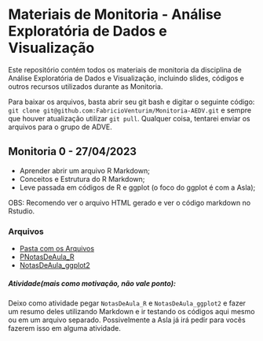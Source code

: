 # Materiais de Monitoria - Análise Exploratória de Dados e Visualização

Este repositório contém todos os materiais de monitoria da disciplina de Análise Exploratória de Dados e Visualização, incluindo slides, códigos e outros recursos utilizados durante as Monitoria.

Para baixar os arquivos, basta abrir seu git bash e digitar o seguinte código: `git clone git@github.com:FabricioVenturim/Monitoria-AEDV.git` e sempre que houver atualização utilizar `git pull`. Qualquer coisa, tentarei enviar os arquivos para o grupo de ADVE.

## Monitoria 0 - 27/04/2023

- Aprender abrir um arquivo R Markdown;
- Conceitos e Estrutura do R Markdown;
- Leve passada em códigos de R e ggplot (o foco do ggplot é com a Asla);

OBS: Recomendo ver o arquivo HTML gerado e ver o código markdown no Rstudio.

### Arquivos

- [Pasta com os Arquivos](https://github.com/FabricioVenturim/Monitoria-AEDV/tree/main/Monitoria%200%20-%20markdown)
- [PNotasDeAula_R](https://ss.cursos.fgv.br/d2l/le/content/137377/viewContent/1801445/View)
- [NotasDeAula_ggplot2](https://ss.cursos.fgv.br/d2l/le/content/137377/viewContent/1801447/View)

##### Atividade(mais como motivação, não vale ponto): 

Deixo como atividade pegar `NotasDeAula_R` e `NotasDeAula_ggplot2` e fazer um resumo deles utilizando Markdown e ir testando os códigos aqui mesmo ou em um arquivo separado. Possivelmente a Asla já irá pedir para vocês fazerem isso em alguma atividade.


